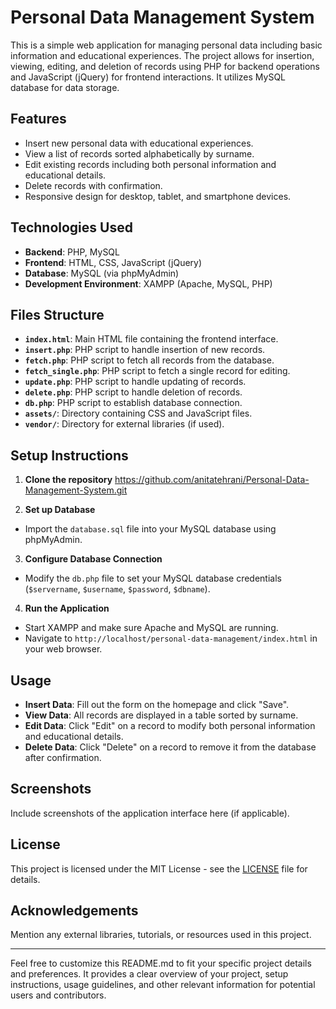 # Personal Data Management System

This is a simple web application for managing personal data including basic information and educational experiences. The project allows for insertion, viewing, editing, and deletion of records using PHP for backend operations and JavaScript (jQuery) for frontend interactions. It utilizes MySQL database for data storage.

## Features

- Insert new personal data with educational experiences.
- View a list of records sorted alphabetically by surname.
- Edit existing records including both personal information and educational details.
- Delete records with confirmation.
- Responsive design for desktop, tablet, and smartphone devices.

## Technologies Used

- **Backend**: PHP, MySQL
- **Frontend**: HTML, CSS, JavaScript (jQuery)
- **Database**: MySQL (via phpMyAdmin)
- **Development Environment**: XAMPP (Apache, MySQL, PHP)

## Files Structure

- **`index.html`**: Main HTML file containing the frontend interface.
- **`insert.php`**: PHP script to handle insertion of new records.
- **`fetch.php`**: PHP script to fetch all records from the database.
- **`fetch_single.php`**: PHP script to fetch a single record for editing.
- **`update.php`**: PHP script to handle updating of records.
- **`delete.php`**: PHP script to handle deletion of records.
- **`db.php`**: PHP script to establish database connection.
- **`assets/`**: Directory containing CSS and JavaScript files.
- **`vendor/`**: Directory for external libraries (if used).

## Setup Instructions

1. **Clone the repository**
https://github.com/anitatehrani/Personal-Data-Management-System.git

2. **Set up Database**

- Import the `database.sql` file into your MySQL database using phpMyAdmin.

3. **Configure Database Connection**

- Modify the `db.php` file to set your MySQL database credentials (`$servername`, `$username`, `$password`, `$dbname`).

4. **Run the Application**

- Start XAMPP and make sure Apache and MySQL are running.
- Navigate to `http://localhost/personal-data-management/index.html` in your web browser.

## Usage

- **Insert Data**: Fill out the form on the homepage and click "Save".
- **View Data**: All records are displayed in a table sorted by surname.
- **Edit Data**: Click "Edit" on a record to modify both personal information and educational details.
- **Delete Data**: Click "Delete" on a record to remove it from the database after confirmation.

## Screenshots

Include screenshots of the application interface here (if applicable).

## License

This project is licensed under the MIT License - see the [LICENSE](LICENSE) file for details.

## Acknowledgements

Mention any external libraries, tutorials, or resources used in this project.

---

Feel free to customize this README.md to fit your specific project details and preferences. It provides a clear overview of your project, setup instructions, usage guidelines, and other relevant information for potential users and contributors.

